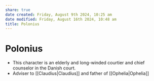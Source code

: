 ```yaml
---
share: true
date created: Friday, August 9th 2024, 10:25 am
date modified: Friday, August 16th 2024, 10:48 am
title: Polonius
---
```

  
# Polonius  
  
- This character is an elderly and long-winded courtier and chief counselor in the Danish court.  
- Adviser to [[Claudius|Claudius]] and father of [[Ophelia|Ophelia]]